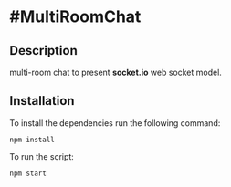 # #MultiRoomChat

## Description
multi-room chat to present **socket.io** web socket model.

## Installation
To install the dependencies run the following command:
```
npm install
```

To run the script:
```
npm start
```